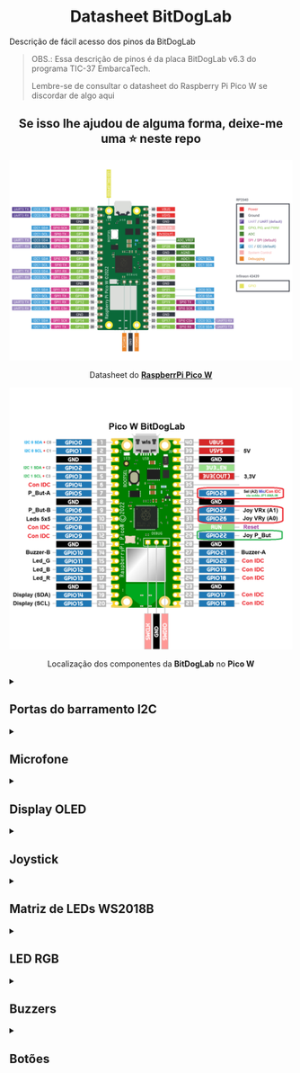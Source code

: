 <h1 align=center>Datasheet BitDogLab</h1>
Descrição de fácil acesso dos pinos da BitDogLab

> OBS.: Essa descrição de pinos é da placa BitDogLab v6.3 do programa TIC-37 EmbarcaTech.
>
> Lembre-se de consultar o datasheet do Raspberry Pi Pico W se discordar de algo aqui

<h2 align=center>Se isso lhe ajudou de alguma forma, deixe-me uma ⭐ neste repo</h2>
<div align=center> 
  
  ![DatasheetPicoW](https://github.com/ThiagoSousa81/Datasheet-BitDogLab/blob/main/images/picow-pinout.svg)

  Datasheet do **[RaspberrPi Pico W](https://github.com/BitDogLab/BitDogLab/blob/main/doc/illustrations/picow-pinout.svg)**

  ![Diagrama-BitDogLab](https://github.com/ThiagoSousa81/Datasheet-BitDogLab/blob/main/images/PicoW_BDL.png)

  Localização dos componentes da **BitDogLab** no **Pico W**
  
</div>

<details><summary><h2>Portas do barramento I2C</h2></summary>

<!-- Ainda não fiz um teste, mas deduzindo o [código](https://github.com/wiltonlacerda/EmbarcaTechU4C1/blob/0d970b14796fd2ac0be7dea3b164f76429509696/ArquivosUF2/DeFabrica/BitDogLab_Original.py#L9) que veio de fábrica seria assim...-->

| Componente | Pino |
| --- | --- |
| I2C 0 (SDA) | GPIO0 |
| I2C 0 (SCL) | GPIO1 |
| I2C 1 (SDA) | GPIO2 |
| I2C 1 (SCL) | GPIO3 |

</details>

<details><summary><h2>Microfone</h2></summary>

| Componente | Pino |
| --- | --- |
| Microfone | GPIO 28 |

</details>

<details><summary><h2>Display OLED</h2></summary>

| Componente | Pino |
| --- | --- |
| OLED (SCL) | 15 |
| OLED (SDA) | 14 |

</details>

<details><summary><h2>Joystick</h2></summary>

| Componente | Pino |
| --- | --- |
| VRx (Joystick) | GPIO 26 |
| VRy (Joystick) | GPIO 27 |
| Botão Joystick | GPIO 22 |

</details>

<details><summary><h2>Matriz de LEDs WS2018B</h2></summary>

| Componente | Pino |
| --- | --- |
| NeoPixel (Matriz de LEDs) | GPIO 7 |

</details>

<details><summary><h2>LED RGB</h2></summary>

| Componente | Pino |
| --- | --- |
| LED Verde (PWM) | GPIO 11 |
| LED Azul (PWM) | GPIO 12 | 
| LED Vermelho (PWM) | GPIO 13 |

</details>

<details><summary><h2>Buzzers</h2></summary>

| Componente | Pino |
| --- | --- |
| Buzzer 1 (PWM) | GPIO 21 |
| Buzzer 2 (PWM) | GPIO 10 |

</details>

<details><summary><h2>Botões</h2></summary>

| Componente | Pino |
| --- | --- |
| Botão A | GPIO 5 |
| Botão B | GPIO 6 |

</details>
